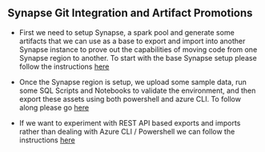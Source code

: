 ## Synapse Git Integration and Artifact Promotions

* First we need to setup Synapse, a spark pool and generate some artifacts that we can use as a base to export and import into another Synapse instance to prove out the capabilities of moving code from one Synapse region to another. To start with the base Synapse setup please follow the instructions <a href="Synapse_Env_Setup.md">here</a>

* Once the Synapse region is setup, we upload some sample data, run some SQL Scripts and Notebooks to validate the environment, and then export these assets using both powershell and azure CLI. To follow along please go <a href="./Synapse_Artifact_Export.md">here</a>

* If we want to experiment with REST API based exports and imports rather than dealing with Azure CLI / Powershell we can follow the instructions <a href="./Synapse_REST_API_Export_Import.md">here</a>